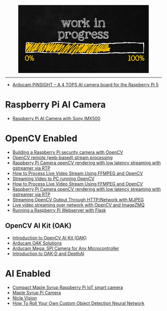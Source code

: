 <!--
Maintainer:   jeffskinnerbox@yahoo.com / www.jeffskinnerbox.me
Version:      0.0.0
-->


<div align="center">
<img src="https://raw.githubusercontent.com/jeffskinnerbox/blog/main/content/images/banners-bkgrds/work-in-progress.jpg" title="These materials require additional work and are not ready for general use." align="center" width=420px height=219px>
</div>


---------------




* [Arducam PiNSIGHT – A 4 TOPS AI camera board for the Raspberry Pi 5](https://www.cnx-software.com/2024/01/27/arducam-pinsight-4-tops-ai-camera-board-for-the-raspberry-pi-5/)




# Raspberry Pi AI Camera

* [Raspberry Pi AI Camera with Sony IMX500](https://blog.adafruit.com/2024/10/02/new-product-raspberry-pi-ai-camera-with-sony-imx500/)


# OpenCV Enabled

* [Building a Raspberry Pi security camera with OpenCV](https://www.pyimagesearch.com/2019/03/25/building-a-raspberry-pi-security-camera-with-opencv/)
* [OpenCV remote (web-based) stream processing](https://github.com/ECI-Robotics/opencv_remote_streaming_processing)
* [Raspberry Pi Camera openCV rendering with low latency streaming with gstreamer via RTP](http://hopkinsdev.blogspot.com/2016/06/raspberry-pi-camera-opencv-rendering.html)
* [How to Process Live Video Stream Using FFMPEG and OpenCV](http://blog.lemberg.co.uk/how-process-live-video-stream-using-ffmpeg-and-opencv)
* [Streaming Video to PC running OpenCV](https://www.raspberrypi.org/forums/viewtopic.php?t=97739)
* [How to Process Live Video Stream Using FFMPEG and OpenCV](http://blog.lemberg.co.uk/how-process-live-video-stream-using-ffmpeg-and-opencv)
* [Raspberry Pi Camera openCV rendering with low latency streaming with gstreamer via RTP](http://hopkinsdev.blogspot.com/2016/06/raspberry-pi-camera-opencv-rendering.html)
* [Streaming OpenCV Output Through HTTP/Network with MJPEG](https://ariandy1.wordpress.com/2013/04/07/streaming-opencv-output-through-httpnetwork-with-mjpeg/)
* [Live video streaming over network with OpenCV and ImageZMQ](https://www.pyimagesearch.com/2019/04/15/live-video-streaming-over-network-with-opencv-and-imagezmq/)
* [Running a Raspberry Pi Webserver with Flask](https://raspberrypi-aa.github.io/session4/flask.html)


## OpenCV AI Kit (OAK)

* [Introduction to OpenCV AI Kit (OAK)](https://pyimagesearch.com/2022/11/28/introduction-to-opencv-ai-kit-oak/)
* [Arducam OAK Solutions](https://www.arducam.com/oak-opencv-ai-kit-camera/)
* [Arducam Mega: SPI Camera for Any Microcontroller](https://www.kickstarter.com/projects/arducam/arducam-mega-spi-camera-for-any-microcontroller?ref=4vgsg1)
* [Introduction to OAK-D and DepthAI](https://learnopencv.com/introduction-to-opencv-ai-kit-and-depthai/)


# AI Enabled

* [Compact Maple Syrup Raspberry Pi IoT smart camera](https://www.geeky-gadgets.com/maple-syrup-raspberry-pi-iot-smart-camera-16-08-2021/)
* [Maple Syrup Pi Camera](https://www.hackster.io/ricardodeazambuja/maple-syrup-pi-camera-7962d9)
* [Nicla Vision](https://www.sparkfun.com/products/19728)
* [How To Roll Your Own Custom Object Detection Neural Network](https://hackaday.com/2023/02/13/how-to-roll-your-own-custom-object-detection-neural-network/)

